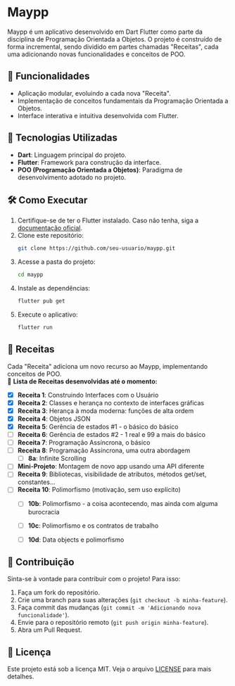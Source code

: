 # Maypp

Maypp é um aplicativo desenvolvido em Dart Flutter como parte da disciplina de Programação Orientada a Objetos. O projeto é construído de forma incremental, sendo dividido em partes chamadas "Receitas", cada uma adicionando novas funcionalidades e conceitos de POO.

## 📌 Funcionalidades
- Aplicação modular, evoluindo a cada nova "Receita".
- Implementação de conceitos fundamentais da Programação Orientada a Objetos.
- Interface interativa e intuitiva desenvolvida com Flutter.

## 🚀 Tecnologias Utilizadas
- **Dart**: Linguagem principal do projeto.
- **Flutter**: Framework para construção da interface.
- **POO (Programação Orientada a Objetos)**: Paradigma de desenvolvimento adotado no projeto.

## 🛠️ Como Executar
1. Certifique-se de ter o Flutter instalado. Caso não tenha, siga a [documentação oficial](https://docs.flutter.dev/get-started/install).
2. Clone este repositório:
   ```sh
   git clone https://github.com/seu-usuario/maypp.git
3. Acesse a pasta do projeto:
   ```sh
   cd maypp
   ```
4. Instale as dependências:
   ```sh
   flutter pub get
   ```
5. Execute o aplicativo:
   ```sh
   flutter run
   ```

## 📖 Receitas
Cada "Receita" adiciona um novo recurso ao Maypp, implementando conceitos de POO.  
📌 **Lista de Receitas desenvolvidas até o momento:**
- [x] **Receita 1**: Construindo Interfaces com o Usuário  
- [x] **Receita 2**: Classes e herança no contexto de interfaces gráficas  
- [x] **Receita 3**: Herança à moda moderna: funções de alta ordem  
- [x] **Receita 4**: Objetos JSON  
- [x] **Receita 5**: Gerência de estados #1 - o básico do básico  
- [ ] **Receita 6**: Gerência de estados #2 - 1 real e 99 a mais do básico  
- [ ] **Receita 7**: Programação Assíncrona, o básico  
- [ ] **Receita 8**: Programação Assíncrona, uma outra abordagem  
  - [ ] **8a**: Infinite Scrolling  
- [ ] **Mini-Projeto**: Montagem de novo app usando uma API diferente  
- [ ] **Receita 9**: Bibliotecas, visibilidade de atributos, métodos get/set, constantes...  
- [ ] **Receita 10**: Polimorfismo (motivação, sem uso explícito)  
  - [ ] **10b**: Polimorfismo - a coisa acontecendo, mas ainda com alguma burocracia  
  - [ ] **10c**: Polimorfismo e os contratos de trabalho  
  - [ ] **10d**: Data objects e polimorfismo  


## 📌 Contribuição
Sinta-se à vontade para contribuir com o projeto! Para isso:
1. Faça um fork do repositório.
2. Crie uma branch para suas alterações (`git checkout -b minha-feature`).
3. Faça commit das mudanças (`git commit -m 'Adicionando nova funcionalidade'`).
4. Envie para o repositório remoto (`git push origin minha-feature`).
5. Abra um Pull Request.

## 📝 Licença
Este projeto está sob a licença MIT. Veja o arquivo [LICENSE](LICENSE) para mais detalhes.
